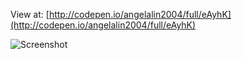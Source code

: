 View at: [http://codepen.io/angelalin2004/full/eAyhK](http://codepen.io/angelalin2004/full/eAyhK)

![Screenshot](http://i214.photobucket.com/albums/cc208/_-Wind-_/github-ddwebapp.png)
